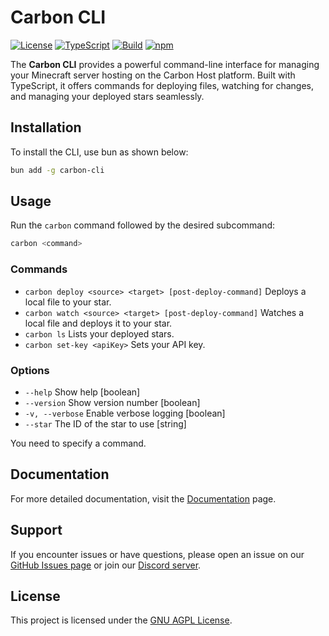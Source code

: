 # Carbon CLI

[![License](https://img.shields.io/badge/license-GNU%20AGPL-blue)](LICENSE)
[![TypeScript](https://img.shields.io/badge/types-TypeScript-blue)](https://www.typescriptlang.org/)
[![Build](https://img.shields.io/github/actions/workflow/status/carbon-host/carbon-cli/publish.yml)](https://github.com/carbon-host/carbon-cli/actions)
[![npm](https://img.shields.io/npm/v/@carbonhost/cli)](https://www.npmjs.com/package/@carbonhost/cli)

The **Carbon CLI** provides a powerful command-line interface for managing your Minecraft server hosting on the Carbon Host platform. Built with TypeScript, it offers commands for deploying files, watching for changes, and managing your deployed stars seamlessly.

## Installation

To install the CLI, use bun as shown below:

```bash
bun add -g carbon-cli
```

## Usage

Run the `carbon` command followed by the desired subcommand:

```bash
carbon <command>
```

### Commands

- `carbon deploy <source> <target> [post-deploy-command]`  Deploys a local file to your star.
- `carbon watch <source> <target> [post-deploy-command]`  Watches a local file and deploys it to your star.
- `carbon ls`  Lists your deployed stars.
- `carbon set-key <apiKey>`  Sets your API key.

### Options

- `--help`     Show help                                             [boolean]
- `--version`  Show version number                                   [boolean]
- `-v, --verbose`  Enable verbose logging                              [boolean]
- `--star`     The ID of the star to use                             [string]

You need to specify a command.

## Documentation

For more detailed documentation, visit the [Documentation](https://carbon.host/docs/cli) page.

## Support

If you encounter issues or have questions, please open an issue on our [GitHub Issues page](https://github.com/carbon-host/carbon-cli/issues) or join our [Discord server](https://discord.gg/carbon).

## License

This project is licensed under the [GNU AGPL License](LICENSE).
